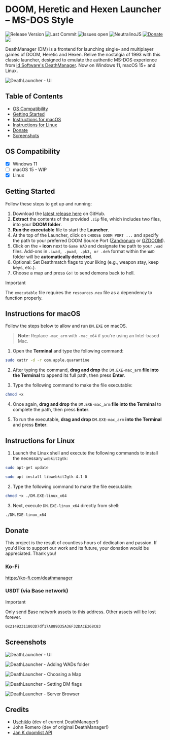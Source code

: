 # DOOM, Heretic and Hexen Launcher – MS-DOS Style
![Release Version](https://img.shields.io/github/v/release/schnalz-digital/DeathManager)
![Last Commit](https://img.shields.io/github/last-commit/schnalz-digital/DeathManager)
![Issues open](https://img.shields.io/github/issues/schnalz-digital/DeathManager)
![NeutralinoJS](https://img.shields.io/badge/-Neutralinojs-F89901?style=flat&logo=neutralinojs&logoColor=white)
[![Donate](https://img.shields.io/badge/Donate-Ko--fi-F16060.svg?logo=ko-fi&logoColor=white)](https://ko-fi.com/deathmanager)
[![](https://dcbadge.limes.pink/api/server/ecr2wnRv?style=flat&compact=true)](https://discord.gg/ecr2wnRv)

DeathManager (DM) is a frontend for launching single- and multiplayer games of DOOM, Heretic and Hexen. Relive the nostalgia of 1993 with this classic launcher, designed to emulate the authentic MS-DOS experience from [id Software's DeathManager](https://doomwiki.org/wiki/DeathManager!). Now on Windows 11, macOS 15+ and Linux. 

![DeathLauncher - UI](https://raw.githubusercontent.com/schnalz-digital/DeathManager/refs/heads/main/deathmanager-ui.png)

## Table of Contents
- [OS Compatibility](#os-compatibility)
- [Getting Started](#getting-started)
- [Instructions for macOS](#instructions-for-macos)
- [Instructions for Linux](#instructions-for-linux)
- [Donate](#donate)
- [Screenshots](#screenshots)


## OS Compatibility
- [x] Windows 11
- [ ] macOS 15 - WIP
- [x] Linux

## Getting Started
Follow these steps to get up and running:
1. Download the [latest release here](https://github.com/schnalz-digital/deathmanager/releases/latest) on GitHub.
2. **Extract** the contents of the provided `.zip` file, which includes two files, into your **DOOM folder**.
3. **Run the executable** file to start the **Launcher**.
4. At the top of the Launcher, click on `CHOOSE DOOM PORT ...` and specify the path to your preferred DOOM Source Port ([Zandronum](https://zandronum.com/download) or [GZDOOM](https://zdoom.org/downloads)).
5. Click on the `+` **icon** next to `Game WAD` and designate the path to your `.wad` files. Add-ons in `.iwad, .pwad, .pk3, or .deh` format within the `WAD` folder will be **automatically detected**.
6. Optional: Set Deathmatch flags to your liking (e.g., weapon stay, keep keys, etc.).
7. Choose a map and press `Go!` to send demons back to hell.

> [!IMPORTANT]
> The `executable` file requires the `resources.neu` file as a dependency to function properly.

## Instructions for macOS
Follow the steps below to allow and run `DM.EXE` on macOS.
> **Note:** Replace `-mac_arm` with `-mac_x64` if you're using an Intel-based Mac.

1. Open the **Terminal** and type the following command:
```bash
sudo xattr -d -r com.apple.quarantine 
```
2. After typing the command, **drag and drop** the `DM.EXE-mac_arm` **file into the Terminal** to append its full path, then press **Enter**.

3. Type the following command to make the file executable:
```bash
chmod +x 
```
4. Once again, **drag and drop** the `DM.EXE-mac_arm` **file into the Terminal** to complete the path, then press **Enter**. 

5. To run the executable, **drag and drop** `DM.EXE-mac_arm` **into the Terminal** and press **Enter**.

## Instructions for Linux
1. Launch the Linux shell and execute the following commands to install the necessary `webkit2gtk`:
```bash
sudo apt-get update
```
```bash
sudo apt install libwebkit2gtk-4.1-0
```
2. Type the following command to make the file executable:
```bash
chmod +x ./DM.EXE-linux_x64
```
3. Next, execute `DM.EXE-linux_x64` directly from shell:
```bash
./DM.EXE-linux_x64
```

## Donate
This project is the result of countless hours of dedication and passion. If you'd like to support our work and its future, your donation would be appreciated. Thank you!

### Ko-Fi
https://ko-fi.com/deathmanager

### USDT (via Base network)
> [!IMPORTANT]
> Only send Base network assets to this address. Other assets will be lost forever.
```bash
0x21492311803D7df17A889D35A36F32DACE268C83
```

## Screenshots
![DeathLauncher - UI](https://raw.githubusercontent.com/schnalz-digital/DeathManager/refs/heads/main/deathmanager-ui.png)


![DeathLauncher - Adding WADs folder](https://raw.githubusercontent.com/schnalz-digital/DeathManager/refs/heads/main/deathmanager-wads.png)


![DeathLauncher - Choosing a Map](https://raw.githubusercontent.com/schnalz-digital/DeathManager/refs/heads/main/deathmanager-maps.png)


![DeathLauncher - Setting DM flags](https://raw.githubusercontent.com/schnalz-digital/DeathManager/refs/heads/main/deathmanager-dm-flags.png)

![DeathLauncher - Server Browser](https://raw.githubusercontent.com/schnalz-digital/DeathManager/refs/heads/main/deathmanager-server-browser.png)


## Credits
- [Uschiklo](https://github.com/uschiklo) (dev of current DeathManager!)
- John Romero (dev of original DeathManager!)
- [Jan K doomlist API](https://gitlab.com/jan_k/doomlist)
